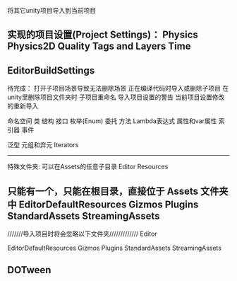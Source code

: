 将其它unity项目导入到当前项目

实现的项目设置(Project Settings)：
Physics
Physics2D
Quality
Tags and Layers
Time
-------------------------
EditorBuildSettings
-------------------------


待完成：
打开子项目场景导致无法删除场景
正在编译代码时导入或删除子项目
在unity里删除项目文件夹时
子项目重命名
导入项目设置的警告
当前项目设置修改的重新导入


命名空间
类
结构
接口
枚举(Enum)
委托
	方法
	Lambda表达式
	属性和var属性
	索引器
	事件



泛型
元组和弃元
Iterators








-------------------------
特殊文件夹:
可以在Assets的任意子目录
Editor
Resources

只能有一个，只能在根目录，直接位于 Assets 文件夹中
EditorDefaultResources
Gizmos
Plugins
StandardAssets
StreamingAssets
-------------------------

///////导入项目时将会忽略以下文件夹/////////////
Editor

EditorDefaultResources
Gizmos
Plugins
StandardAssets
StreamingAssets

DOTween
-------------------------


